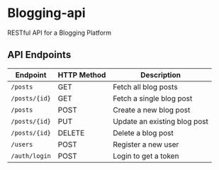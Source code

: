 # Blogging-api
RESTful API for a Blogging Platform

## API Endpoints

| Endpoint       | HTTP Method | Description                |
|----------------|-------------|----------------------------|
| `/posts`       | GET         | Fetch all blog posts       |
| `/posts/{id}`  | GET         | Fetch a single blog post   |
| `/posts`       | POST        | Create a new blog post     |
| `/posts/{id}`  | PUT         | Update an existing blog post |
| `/posts/{id}`  | DELETE      | Delete a blog post         |
| `/users`       | POST        | Register a new user        |
| `/auth/login`  | POST        | Login to get a token       |